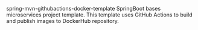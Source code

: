 spring-mvn-githubactions-docker-template
SpringBoot bases microservices project template. This template uses GitHub Actions to build and publish images to DockerHub repository.